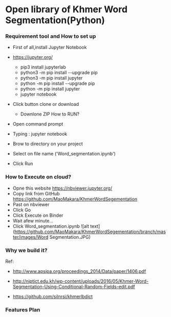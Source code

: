 # Open library of Khmer Word Segmentation(Python)

### Requirement tool and How to set up
 
  - First of all,install Jupyter Notebook
   - https://jupyter.org/
     - pip3 install jupyterlab
     - python3 -m pip install --upgrade pip
     - python3 -m pip install jupyter
     - python -m pip install --upgrade pip
     - python -m pip install jupyter
     - jupyter notebook
  - Click button clone or download
     - Downlone ZIP
 How to RUN?
 
  - Open command prompt
   - Typing : jupyter notebook
   - Brow to directory on your project
   - Select on file name ('Word_segmentation.ipynb')
   - Click Run
### How to Execute on cloud?
   - Opne this website https://nbviewer.jupyter.org/
   - Copy link from GitHub https://github.com/MaoMakara/KhmerWordSegementation
   - Past on nbviewer
   - Click Go
   - Click Execute on Binder
   - Wait afew minute...
   - Click Word_segmentation.ipynb
![alt text](https://github.com/MaoMakara/KhmerWordSegementation/branch/master/images/Word Segmentation.JPG)
### Why we build it?


Ref:

- http://www.apsipa.org/proceedings_2014/Data/paper/1406.pdf

- http://niptict.edu.kh/wp-content/uploads/2016/05/Khmer-Word-Segmentation-Using-Conditional-Random-Fields-edit.pdf

- https://github.com/silnrsi/khmerlbdict

### Features Plan


<!--
- Fit word into model
- English, other beside khmer words
- Number

- Read word from file
- Remove space from text
- Splite word into charater
- Fit into Trie node.

- It should know Khmer words or not khmer words(English or other ..)
 -->
